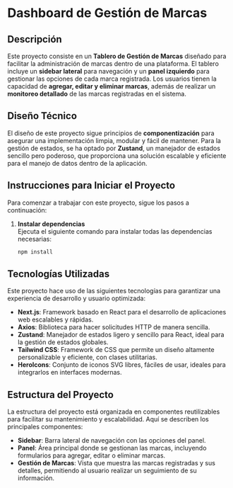 # Dashboard de Gestión de Marcas

## Descripción

Este proyecto consiste en un **Tablero de Gestión de Marcas** diseñado para facilitar la administración de marcas dentro de una plataforma. El tablero incluye un **sidebar lateral** para navegación y un **panel izquierdo** para gestionar las opciones de cada marca registrada. Los usuarios tienen la capacidad de **agregar, editar y eliminar marcas**, además de realizar un **monitoreo detallado** de las marcas registradas en el sistema.

## Diseño Técnico

El diseño de este proyecto sigue principios de **componentización** para asegurar una implementación limpia, modular y fácil de mantener. Para la gestión de estados, se ha optado por **Zustand**, un manejador de estados sencillo pero poderoso, que proporciona una solución escalable y eficiente para el manejo de datos dentro de la aplicación.

## Instrucciones para Iniciar el Proyecto

Para comenzar a trabajar con este proyecto, sigue los pasos a continuación:

1. **Instalar dependencias**  
   Ejecuta el siguiente comando para instalar todas las dependencias necesarias:

   ```bash
   npm install
   ```

## Tecnologías Utilizadas

Este proyecto hace uso de las siguientes tecnologías para garantizar una experiencia de desarrollo y usuario optimizada:

- **Next.js**: Framework basado en React para el desarrollo de aplicaciones web escalables y rápidas.
- **Axios**: Biblioteca para hacer solicitudes HTTP de manera sencilla.
- **Zustand**: Manejador de estados ligero y sencillo para React, ideal para la gestión de estados globales.
- **Tailwind CSS**: Framework de CSS que permite un diseño altamente personalizable y eficiente, con clases utilitarias.
- **HeroIcons**: Conjunto de iconos SVG libres, fáciles de usar, ideales para integrarlos en interfaces modernas.

## Estructura del Proyecto

La estructura del proyecto está organizada en componentes reutilizables para facilitar su mantenimiento y escalabilidad. Aquí se describen los principales componentes:

- **Sidebar**: Barra lateral de navegación con las opciones del panel.
- **Panel**: Área principal donde se gestionan las marcas, incluyendo formularios para agregar, editar o eliminar marcas.
- **Gestión de Marcas**: Vista que muestra las marcas registradas y sus detalles, permitiendo al usuario realizar un seguimiento de su información.
